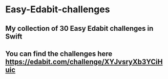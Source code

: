 # Easy-Edabit-challenges

## My collection of 30 Easy Edabit challenges in Swift
## You can find the challenges here <https://edabit.com/challenge/XYJvsryXb3YCiHuic>
